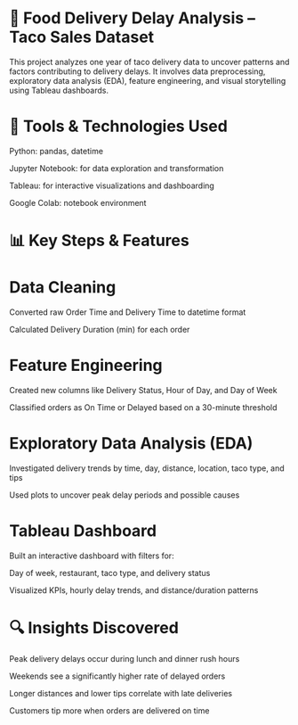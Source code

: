 # 🧾 Food Delivery Delay Analysis – Taco Sales Dataset
This project analyzes one year of taco delivery data to uncover patterns and factors contributing to delivery delays. It involves data preprocessing, exploratory data analysis (EDA), feature engineering, and visual storytelling using Tableau dashboards.
# 🧰 Tools & Technologies Used
Python: pandas, datetime

Jupyter Notebook: for data exploration and transformation

Tableau: for interactive visualizations and dashboarding

Google Colab: notebook environment

# 📊 Key Steps & Features
# Data Cleaning

Converted raw Order Time and Delivery Time to datetime format

Calculated Delivery Duration (min) for each order

# Feature Engineering

Created new columns like Delivery Status, Hour of Day, and Day of Week

Classified orders as On Time or Delayed based on a 30-minute threshold

# Exploratory Data Analysis (EDA)

Investigated delivery trends by time, day, distance, location, taco type, and tips

Used plots to uncover peak delay periods and possible causes

# Tableau Dashboard

Built an interactive dashboard with filters for:

Day of week, restaurant, taco type, and delivery status

Visualized KPIs, hourly delay trends, and distance/duration patterns

# 🔍 Insights Discovered
Peak delivery delays occur during lunch and dinner rush hours

Weekends see a significantly higher rate of delayed orders

Longer distances and lower tips correlate with late deliveries

Customers tip more when orders are delivered on time
